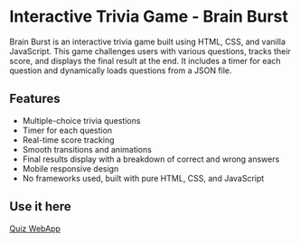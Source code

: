 # Interactive Trivia Game - Brain Burst

Brain Burst is an interactive trivia game built using HTML, CSS, and vanilla JavaScript. This game challenges users with various questions, tracks their score, and displays the final result at the end. It includes a timer for each question and dynamically loads questions from a JSON file.

## Features

- Multiple-choice trivia questions
- Timer for each question
- Real-time score tracking
- Smooth transitions and animations
- Final results display with a breakdown of correct and wrong answers
- Mobile responsive design
- No frameworks used, built with pure HTML, CSS, and JavaScript

## Use it here

[Quiz WebApp](https://bishaljena.github.io/InteractiveTrivia/)